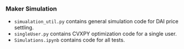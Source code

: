 ### Maker Simulation
- `simualation_util.py` contains general simulation code for DAI price settling.
- `singleUser.py` contains CVXPY optimization code for a single user.
- `Simulations.ipynb` contains code for all tests.
